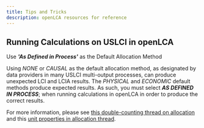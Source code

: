 ```yaml
---
title: Tips and Tricks
description: openLCA resources for reference
---
```


## Running Calculations on USLCI in openLCA

Use **_'As Defined in Process'_** as the Default Allocation Method

Using _NONE_ or _CAUSAL_ as the default allocation method, as designated by data providers in many USLCI multi-output processes, can produce unexpected LCI and LCIA results.
The _PHYSICAL_ and _ECONOMIC_ default methods produce expected results.
As such, you must select **_AS DEFINED IN PROCESS_**; when running calculations in openLCA in order to produce the correct results.

For more information, please see [this double-counting thread on allocation](https://ask.openlca.org/2281/allocation-in-multifunctional-processes) and this [unit properties in allocation thread](https://github.com/GreenDelta/olca-app/issues/83).
